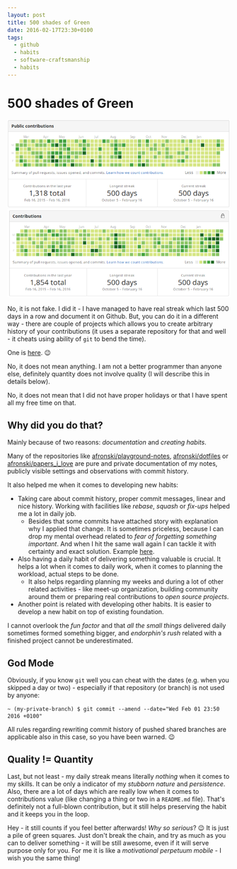 ```yaml
---
layout: post
title: 500 shades of Green
date: 2016-02-17T23:30+0100
tags:
  - github
  - habits
  - software-craftsmanship
  - habits
---
```


# 500 shades of Green

![Public contributions](/assets/PublicContributionsGithub.png)
![Private contributions](/assets/PrivateContributionsGithub.png)

No, it is not fake. I did it - I have managed to have real streak which last 500 days in a row and document it on Github. But, you can do it in a different way - there are couple of projects which allows you to create arbitrary history of your contributions (it uses a separate repository for that and well - it cheats using ability of `git` to bend the time).

One is [here](https://github.com/gelstudios/gitfiti). :wink:

No, it does not mean anything. I am not a better programmer than anyone else, definitely quantity does not involve quality (I will describe this in details below).

No, it does not mean that I did not have proper holidays or that I have spent all my free time on that.

## Why did you do that?

Mainly because of two reasons: *documentation* and *creating habits*.

Many of the repositories like [afronski/playground-notes](https://github.com/afronski/playground-notes), [afronski/dotfiles](https://github.com/afronski/dotfiles) or [afronski/papers_i_love](https://github.com/afronski/papers_i_love) are pure and private documentation of my notes, publicly visible settings and observations with commit history.

It also helped me when it comes to developing new habits:

- Taking care about commit history, proper commit messages, linear and nice history. Working with facilities like *rebase*, *squash* or *fix-ups* helped me a lot in daily job.
  - Besides that some commits have attached story with explanation why I applied that change. It is sometimes priceless, because I can drop my mental overhead related to *fear of forgetting something important*. And when I hit the same wall again I can tackle it with certainty and exact solution. Example [here](https://github.com/afronski/dotfiles/commit/12305ca407a1fed3b2aafb0f3ccb194d8f429c81).
- Also having a daily habit of delivering something valuable is crucial. It helps a lot when it comes to daily work, when it comes to planning the workload, actual steps to be done.
  - It also helps regarding planning my weeks and during a lot of other related activities - like meet-up organization, building community around them or preparing real contributions to *open source projects*.
- Another point is related with developing other habits. It is easier to develop a new habit on top of existing foundation.

I cannot overlook the *fun factor* and that *all the small things* delivered daily sometimes formed something bigger, and *endorphin's rush* related with a finished project cannot be underestimated.

## God Mode

Obviously, if you know `git` well you can cheat with the dates (e.g. when you skipped a day or two) - especially if that repository (or branch) is not used by anyone:

```
~ (my-private-branch) $ git commit --amend --date="Wed Feb 01 23:50 2016 +0100"
```

All rules regarding rewriting commit history of pushed shared branches are applicable also in this case, so you have been warned. :wink:

## Quality != Quantity

Last, but not least - my daily streak means literally *nothing* when it comes to my skills. It can be only a indicator of my *stubborn nature* and *persistence*. Also, there are a lot of days which are really low when it comes to contributions value (like changing a thing or two in a `README.md` file). That's definitely not a full-blown contribution, but it still helps preserving the habit and it keeps you in the loop.

Hey - it still counts if you feel better afterwards! *Why so serious*? :wink: It is just a pile of green squares. Just don't break the chain, and try as much as you can to deliver something - it will be still awesome, even if it will serve purpose only for you. For me it is like a *motivational perpetuum mobile* - I wish you the same thing!
